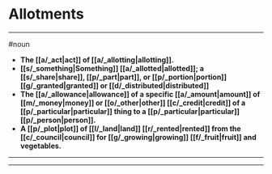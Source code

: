 # Allotments
---
#noun
- **The [[a/_act|act]] of [[a/_allotting|allotting]].**
- **[[s/_something|Something]] [[a/_allotted|allotted]]; a [[s/_share|share]], [[p/_part|part]], or [[p/_portion|portion]] [[g/_granted|granted]] or [[d/_distributed|distributed]]**
- **The [[a/_allowance|allowance]] of a specific [[a/_amount|amount]] of [[m/_money|money]] or [[o/_other|other]] [[c/_credit|credit]] of a [[p/_particular|particular]] thing to a [[p/_particular|particular]] [[p/_person|person]].**
- **A [[p/_plot|plot]] of [[l/_land|land]] [[r/_rented|rented]] from the [[c/_council|council]] for [[g/_growing|growing]] [[f/_fruit|fruit]] and vegetables.**
---
---
